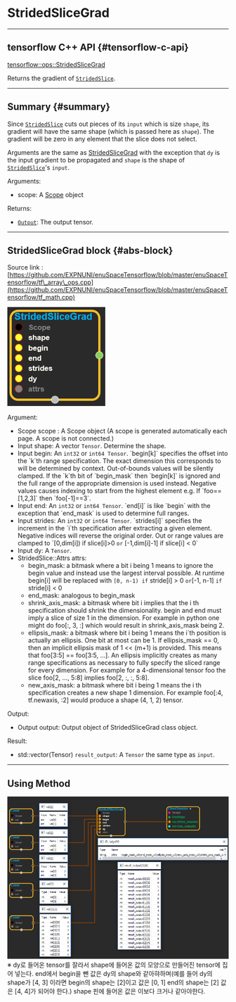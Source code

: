# StridedSliceGrad

---

## tensorflow C++ API {#tensorflow-c-api}

[tensorflow::ops::StridedSliceGrad](https://www.tensorflow.org/api_docs/cc/class/tensorflow/ops/strided-slice-grad.html)

Returns the gradient of [`StridedSlice`](https://www.tensorflow.org/api_docs/cc/class/tensorflow/ops/strided-slice.html#classtensorflow_1_1ops_1_1_strided_slice).

---

## Summary {#summary}

Since [`StridedSlice`](https://www.tensorflow.org/api_docs/cc/class/tensorflow/ops/strided-slice.html#classtensorflow_1_1ops_1_1_strided_slice) cuts out pieces of its `input` which is size `shape`, its gradient will have the same shape \(which is passed here as `shape`\). The gradient will be zero in any element that the slice does not select.

Arguments are the same as [StridedSliceGrad](https://www.tensorflow.org/api_docs/cc/class/tensorflow/ops/strided-slice-grad.html#classtensorflow_1_1ops_1_1_strided_slice_grad) with the exception that `dy` is the input gradient to be propagated and `shape` is the shape of [`StridedSlice`](https://www.tensorflow.org/api_docs/cc/class/tensorflow/ops/strided-slice.html#classtensorflow_1_1ops_1_1_strided_slice)'s `input`.

Arguments:

* scope: A [Scope](https://www.tensorflow.org/api_docs/cc/class/tensorflow/scope.html#classtensorflow_1_1_scope) object

Returns:

* [`Output`](https://www.tensorflow.org/api_docs/cc/class/tensorflow/output.html#classtensorflow_1_1_output): The output tensor.

---

## StridedSliceGrad block {#abs-block}

Source link :[https://github.com/EXPNUNI/enuSpaceTensorflow/blob/master/enuSpaceTensorflow/tf\_array\_ops.cpp](https://github.com/EXPNUNI/enuSpaceTensorflow/blob/master/enuSpaceTensorflow/tf_math.cpp)

![](/assets/array_ops/stridedslicegrad1.png)

Argument:

* Scope scope : A Scope object \(A scope is generated automatically each page. A scope is not connected.\)
* Input shape: A vector `Tensor`. Determine the shape.
* Input begin: An `int32` or `int64 Tensor`. \`begin\[k\]\` specifies the offset into the \`k\`th range specification. The exact dimension this corresponds to will be determined by context. Out-of-bounds values will be silently clamped. If the \`k\`th bit of \`begin\_mask\` then \`begin\[k\]\` is ignored and the full range of the appropriate dimension is used instead. Negative values causes indexing to start from the highest element e.g. If \`foo==\[1,2,3\]\` then \`foo\[-1\]==3\`.
* Input end: An `int32` or `int64 Tensor`. \`end\[i\]\` is like \`begin\` with the exception that \`end\_mask\` is used to determine full ranges.
* Input strides: An `int32` or `int64 Tensor`. \`strides\[i\]\` specifies the increment in the \`i\`th specification after extracting a given element. Negative indices will reverse the original order. Out or range values are clamped to \`\[0,dim\[i\]\) if slice\[i\]&gt;0 `or` \[-1,dim\[i\]-1\] if slice\[i\] &lt; 0\`
* Input dy: A `Tensor`.
* StridedSlice::Attrs attrs:
  * begin\_mask: a bitmask where a bit i being 1 means to ignore the begin value and instead use the largest interval possible. At runtime begin\[i\] will be replaced with `[0, n-1) if` stride\[i\] &gt; 0 `or`\[-1, n-1\] `if` stride\[i\] &lt; 0
  * end\_mask: analogous to begin\_mask
  * shrink\_axis\_mask: a bitmask where bit i implies that the i th specification should shrink the dimensionality. begin and end must imply a slice of size 1 in the dimension. For example in python one might do foo\[:, 3, :\] which would result in shrink\_axis\_mask being 2.
  * ellipsis\_mask: a bitmask where bit i being 1 means the i\`th position is actually an ellipsis. One bit at most can be 1. If ellipsis\_mask == 0, then an implicit ellipsis mask of 1 &lt;&lt; \(m+1\) is provided. This means that foo\[3:5\] == foo\[3:5, ...\]. An ellipsis implicitly creates as many range specifications as necessary to fully specify the sliced range for every dimension. For example for a 4-dimensional tensor foo the slice foo\[2, ..., 5:8\] implies foo\[2, :, :, 5:8\].
  * new\_axis\_mask: a bitmask where bit i being 1 means the i th specification creates a new shape 1 dimension. For example foo\[:4, tf.newaxis, :2\] would produce a shape \(4, 1, 2\) tensor.

Output:

* Output output: Output object of StridedSliceGrad class object.

Result:

* std::vector\(Tensor\) `result_output`: A `Tensor` the same type as `input`.

---

## Using Method

![](/assets/array_ops/stridedslicegrad2.png)※ dy로 들어온 tensor를 잘라서 shape에 들어온 값의 모양으로 만들어진 tensor에 집어 넣는다. end에서 begin을 뺀 값은 dy의 shape와 같아햐하며\(예를 들어 dy의 shape가 \[4, 3\] 이라면 begin의 shape는 \[2\]이고 값은 \[0, 1\] end의 shape는 \[2\] 값은 \[4, 4\]가 되어야 한다.\) shape 핀에 들어온 값은 이보다 크거나 같아야한다.

